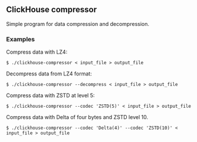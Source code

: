 ## ClickHouse compressor

Simple program for data compression and decompression.

### Examples

Compress data with LZ4:
```
$ ./clickhouse-compressor < input_file > output_file
```

Decompress data from LZ4 format:
```
$ ./clickhouse-compressor --decompress < input_file > output_file
```

Compress data with ZSTD at level 5:

```
$ ./clickhouse-compressor --codec 'ZSTD(5)' < input_file > output_file
```

Compress data with Delta of four bytes and ZSTD level 10.

```
$ ./clickhouse-compressor --codec 'Delta(4)' --codec 'ZSTD(10)' < input_file > output_file
```
